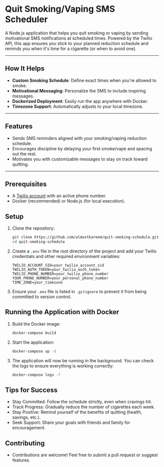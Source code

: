# Quit Smoking/Vaping SMS Scheduler

A Node.js application that helps you quit smoking or vaping by sending motivational SMS notifications at scheduled times. Powered by the Twilio API, this app ensures you stick to your planned reduction schedule and reminds you when it's time for a cigarette (or when to avoid one).

---

## How It Helps

- **Custom Smoking Schedule**: Define exact times when you're allowed to smoke.
- **Motivational Messaging**: Personalize the SMS to include inspiring messages.
- **Dockerized Deployment**: Easily run the app anywhere with Docker.
- **Timezone Support**: Automatically adjusts to your local timezone.

---

## Features

- Sends SMS reminders aligned with your smoking/vaping reduction schedule.
- Encourages discipline by delaying your first smoke/vape and spacing out the rest.
- Motivates you with customizable messages to stay on track toward quitting.

---

## Prerequisites

- A [Twilio account](https://www.twilio.com/try-twilio) with an active phone number.
- Docker (recommended) or Node.js (for local execution).

## Setup

1. Clone the repository:
    ```sh
    git clone https://github.com/almostkareem/quit-smoking-schedule.git
    cd quit-smoking-schedule
    ```

2. Create a `.env` file in the root directory of the project and add your Twilio credentials and other required environment variables:
    ```env
    TWILIO_ACCOUNT_SID=your_twilio_account_sid
    TWILIO_AUTH_TOKEN=your_twilio_auth_token
    TWILIO_PHONE_NUMBER=your_twilio_phone_number
    YOUR_PHONE_NUMBER=your_personal_phone_number
    TIME_ZONE=your_timezone
    ```

3. Ensure your `.env` file is listed in `.gitignore` to prevent it from being committed to version control.

## Running the Application with Docker

1. Build the Docker image:
    ```sh
    docker-compose build
    ```

2. Start the application:
    ```sh
    docker-compose up -d
    ```

3. The application will now be running in the background. You can check the logs to ensure everything is working correctly:
    ```sh
    docker-compose logs -f
    ```

## Tips for Success

* Stay Committed: Follow the schedule strictly, even when cravings hit.
* Track Progress: Gradually reduce the number of cigarettes each week.
* Stay Positive: Remind yourself of the benefits of quitting (health, savings, etc.).
* Seek Support: Share your goals with friends and family for encouragement.

## Contributing

- Contributions are welcome! Feel free to submit a pull request or suggest features.

